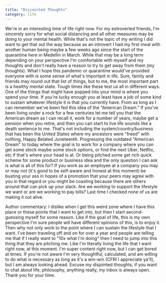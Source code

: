 ```yaml
---
title: "Disjointed Thoughts"
category: life
---
```


We're in an interesting time of life right now. For my extroverted friends, I'm sincerely sorry for what social distancing and all other measures may be doing to your mental health. While that's not the topic of my writing I did want to get that out the way because as an introvert I had my first meal with another human being maybe a few weeks ago since the start of the quarantine here in Medellin in March. While that may be a long term depending on your perspective I'm comfortable with myself and my thoughts and don't really have a reason to try to get away from them (my thoughts). What I hope this pandemic or quarantine would've provided everyone with is some sense of what's important in life. Sure, family and friends may round out that list of things, but to me, the most important part is a healthy mental state. Tough times like these test us all in different ways. One of the things that might have popped into your mind is where you spend your time. If you're lucky enough you at least have a job of some kind to sustain whatever lifestyle it is that you currently have. From as long as I can remember we've been fed this idea of the "American Dream." If you've been living under a rock for a few centuries let me tell you that the American dream as I can recall it, work for a number of years, maybe get a pension when you retire, and then you can start to live life sounds like a death sentence to me. That's not including the system/country/business that has been the United States where my ancestors were "freed" with nothing, Happy Belated Juneteenth. Progressing the outdated "American Dream" to today where the goal is to work for a company where you can get some stock maybe some stock options, or find the next Uber, Netflix, etc if that's where your head is at. Or being pitched some get rich quick scheme for some product or business idea and the only question I can ask is what is all of this for? If you work as an employee at a company you may or may not (it's good to be self-aware and honest at this moment) be busting your ass in hopes of a promotion that your peers may agree with you in that regard or you might be coasting because there are others around that can pick up your slack. Are we working to support the lifestyle we want or are we working to pay bills? Last time I checked none of us are making it out alive.

Author commentary: I dislike when I get this weird zone where I have this place or these points that I want to get into, but then I start second-guessing myself for some reason. Like if the goal of life, this is my own perspective I'm sure people will have different opinions of this, is to enjoy it. Then why not only work to the point where I can sustain the lifestyle that I want. I've been traveling off and on for over a year and people are telling me that if I really want to "10x what I'm doing" then I need to jump into this thing that they are pitching me. Like I'm literally living the life that I want right now, at this moment. I'm super content right now, but I can get bored at times. If you're not aware I'm very thoughtful, calculated, and am willing to do what is necessary as long as it's a win-win (CFRI I appreciate ya'll), but I am always looking ahead. Excuse my disjointed thoughts, if you want to chat about life, philosophy, anything really, my inbox is always open. Thank you for your time.
